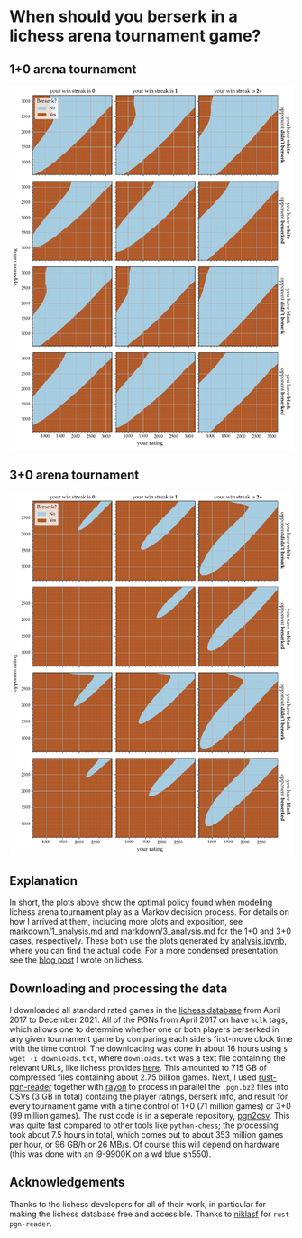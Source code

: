 # When should you berserk in a lichess arena tournament game?

## 1+0 arena tournament
![berserk policy for 1+0 tournament games](plots/1_berserk_better_mdp.png)
## 3+0 arena tournament
![berserk policy for 3+0 tournament games](plots/3_berserk_better_mdp.png)
## Explanation
In short, the plots above show the optimal policy found when modeling lichess arena tournament play as a Markov decision process. For details on how I arrived at them, including more plots and exposition, see [markdown/1_analysis.md](markdown/1_analysis.md) and [markdown/3_analysis.md](markdown/3_analysis.md) for the 1+0 and 3+0 cases, respectively. These both use the plots generated by [analysis.ipynb](analysis.ipynb), where you can find the actual code. For a more condensed presentation, see the [blog post](https://lichess.org/@/jmviz/blog/when-should-you-berserk/rQdcB4QB) I wrote on lichess.
## Downloading and processing the data
I downloaded all standard rated games in the [lichess database](https://database.lichess.org) from April 2017 to December 2021. All of the PGNs from April 2017 on have `%clk` tags, which allows one to determine whether one or both players berserked in any given tournament game by comparing each side's first-move clock time with the time control. The downloading was done in about 16 hours using `$ wget -i downloads.txt`, where `downloads.txt` was a text file containing the relevant URLs, like lichess provides [here](https://database.lichess.org/standard/list.txt). This amounted to 715 GB of compressed files containing about 2.75 billion games. Next, I used [rust-pgn-reader](https://github.com/niklasf/rust-pgn-reader) together with [rayon](https://github.com/rayon-rs/rayon) to process in parallel the `.pgn.bz2` files into CSVs (3 GB in total) containg the player ratings, berserk info, and result for every tournament game with a time control of 1+0 (71 million games) or 3+0 (99 million games). The rust code is in a seperate repository, [pgn2csv](https://github.com/jmviz/pgn2csv). This was quite fast compared to other tools like `python-chess`; the processing took about 7.5 hours in total, which comes out to about 353 million games per hour, or 96 GB/h or 26 MB/s. Of course this will depend on hardware (this was done with an i9-9900K on a wd blue sn550). 
## Acknowledgements
Thanks to the lichess developers for all of their work, in particular for making the lichess database free and accessible. Thanks to [niklasf](https://github.com/niklasf) for `rust-pgn-reader`. 
